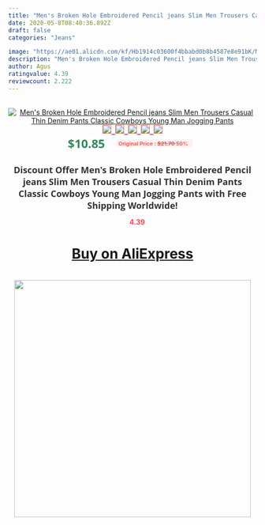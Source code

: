 ```yaml
---
title: "Men's Broken Hole Embroidered Pencil jeans Slim Men Trousers Casual Thin  Denim Pants Classic Cowboys Young Man Jogging Pants"
date: 2020-05-8T08:40:36.892Z
draft: false
categories: "Jeans"

image: "https://ae01.alicdn.com/kf/Hb1914c03600f4bbabd0b8b4587e8e91bK/Men-s-Broken-Hole-Embroidered-Pencil-jeans-Slim-Men-Trousers-Casual-Thin-Denim-Pants-Classic-Cowboys.jpg"
description: "Men's Broken Hole Embroidered Pencil jeans Slim Men Trousers Casual Thin  Denim Pants Classic Cowboys Young Man Jogging Pants"
author: Agus
ratingvalue: 4.39
reviewcount: 2.222
---
```

<br>
<div style="text-align: center;">
<a href="https://s.click.aliexpress.com/e/_A03K3F" target="_blank" rel="nofollow noopener noreferrer"><img alt="Men's Broken Hole Embroidered Pencil jeans Slim Men Trousers Casual Thin  Denim Pants Classic Cowboys Young Man Jogging Pants" class="magnifier-image" src="https://ae01.alicdn.com/kf/Hb1914c03600f4bbabd0b8b4587e8e91bK/Men-s-Broken-Hole-Embroidered-Pencil-jeans-Slim-Men-Trousers-Casual-Thin-Denim-Pants-Classic-Cowboys.jpg_640x640.jpg">
<br>
<img style="border:1px solid salmon" src="https://ae01.alicdn.com/kf/Hb1914c03600f4bbabd0b8b4587e8e91bK/Men-s-Broken-Hole-Embroidered-Pencil-jeans-Slim-Men-Trousers-Casual-Thin-Denim-Pants-Classic-Cowboys.jpg_120x120.jpg">&nbsp;&nbsp;<img style="border:1px solid salmon" src="https://ae01.alicdn.com/kf/Hdd4767f0c99047cca725e1c124e75db1i/Men-s-Broken-Hole-Embroidered-Pencil-jeans-Slim-Men-Trousers-Casual-Thin-Denim-Pants-Classic-Cowboys.jpg_120x120.jpg">&nbsp;&nbsp;<img style="border:1px solid salmon" src="https://ae01.alicdn.com/kf/Ha320a82d2a6d47c2a25ac404cfa40c72u/Men-s-Broken-Hole-Embroidered-Pencil-jeans-Slim-Men-Trousers-Casual-Thin-Denim-Pants-Classic-Cowboys.jpg_120x120.jpg">&nbsp;&nbsp;<img style="border:1px solid salmon" src="https://ae01.alicdn.com/kf/H3e064a03ce97435ab378d9b2f2de3d025/Men-s-Broken-Hole-Embroidered-Pencil-jeans-Slim-Men-Trousers-Casual-Thin-Denim-Pants-Classic-Cowboys.jpg_120x120.jpg">&nbsp;&nbsp;<img style="border:1px solid salmon" src="https://ae01.alicdn.com/kf/Hac84846b9da148c687e30f3fd81084180/Men-s-Broken-Hole-Embroidered-Pencil-jeans-Slim-Men-Trousers-Casual-Thin-Denim-Pants-Classic-Cowboys.jpg_120x120.jpg"></a></div><br0>
<div style="text-align: center;"><span style="background-color: white; border: 0px; box-sizing: border-box; color: seagreen; display: inline-block; font-family: &quot;open sans&quot; , &quot;arial&quot; , &quot;helvetica&quot; , sans-serif , &quot;heiti&quot;; font-size: 24px; font-stretch: inherit; font-weight: 700; line-height: inherit; margin: 0px 10px 0px 0px; padding: 0px; vertical-align: middle;">$10.85 </span>
<span style="background: rgb(255 , 241 , 241); border-radius: 3px; border: 0px; box-sizing: border-box; color: #ff4747; display: inline-block; font-family: inherit; font-size: 12px; font-stretch: inherit; font-style: inherit; font-variant: inherit; font-weight: 600; line-height: inherit; margin: 0px; padding: 2px 5px; transform: scale(0.9); vertical-align: middle;">Original Price : <b style="text-decoration: line-through;">$21.70 </b> 50%&nbsp;&nbsp;</span></div>
<h1 style="color: #333333; display: inline-block; font-family: &quot;open sans&quot; , &quot;arial&quot; , &quot;helvetica&quot; , sans-serif , &quot;heiti&quot;; font-size: 18px; font-stretch: inherit; font-weight: 700; text-align: center;">Discount Offer Men's Broken Hole Embroidered Pencil jeans Slim Men Trousers Casual Thin  Denim Pants Classic Cowboys Young Man Jogging Pants with Free Shipping Worldwide!</h1>
<div style="color: #ff4747; text-align: center;">
<img src="https://4.bp.blogspot.com/-M0ZcTcb-5uY/XleCXlxnR4I/AAAAAAAAAEc/OrjgMkXV1oMQFaCRZj5HQwOCBcu3w1FegCPcBGAYYCw/s1600/star.png" style="height: 15px;">&nbsp;<b>4.39</b></div>
<div class="button_cont" align="center"><a class="buynow_a" href="https://s.click.aliexpress.com/e/_A03K3F" target="_blank" rel="nofollow noopener noreferrer"><H1>Buy on AliExpress</H1></a></div><br>
<div class="separator" style="clear: both; text-align: center;">
<img src="https://lh3.googleusercontent.com/-pTy5HemUv9M/XlePHvY0dAI/AAAAAAAAAE4/0nX5iRUoIWY8eMW9Dpxeirr157OZliDIgCLcBGAsYHQ/s1600/badge.gif" width="480">
</div>
